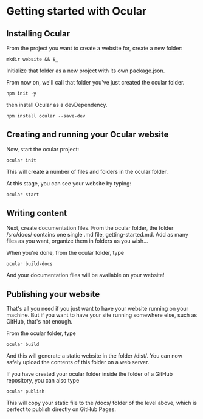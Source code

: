 # Getting started with Ocular

## Installing Ocular
From the project you want to create a website for, create a new folder:

```
mkdir website && $_
```

Initialize that folder as a new project with its own package.json.

From now on, we'll call that folder you've just created the ocular folder. 

```
npm init -y
```

then install Ocular as a devDependency. 

```
npm install ocular --save-dev
```

## Creating and running your Ocular website

Now, start the ocular project:

```
ocular init
```

This will create a number of files and folders in the ocular folder.

At this stage, you can see your website by typing:

```
ocular start
```

## Writing content

Next, create documentation files. 
From the ocular folder, the folder /src/docs/ contains one single .md file, getting-started.md. Add as many files as you want, organize them in folders as you wish...

When you're done, from the ocular folder, type

```
ocular build-docs
```

And your documentation files will be available on your website!

## Publishing your website

That's all you need if you just want to have your website running on your machine. But if you want to have your site running somewhere else, such as GitHub, that's not enough.

From the ocular folder, type

```
ocular build
```

And this will generate a static website in the folder /dist/. You can now safely upload the contents of this folder on a web server. 

If you have created your ocular folder inside the folder of a GitHub repository, you can also type

```
ocular publish
```

This will copy your static file to the /docs/ folder of the level above, which is perfect to publish directly on GitHub Pages. 
